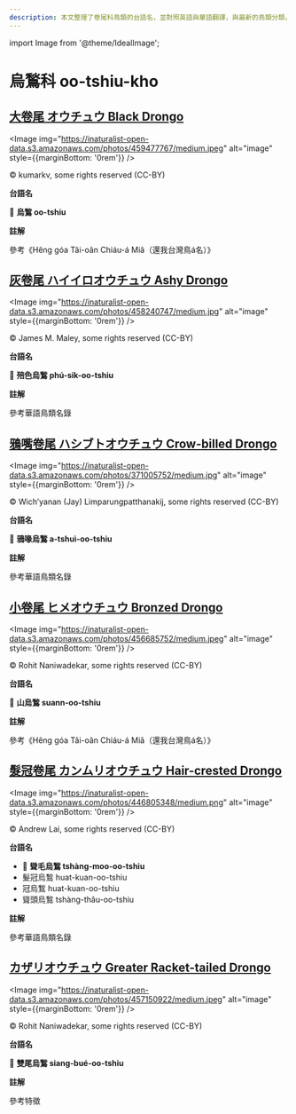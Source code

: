 ```yaml
---
description: 本文整理了卷尾科鳥類的台語名，並對照英語與華語翻譯，與最新的鳥類分類，期待能夠供未來的台語鳥類圖鑑當作參考
---
```


import Image from '@theme/IdealImage';

# 烏鶖科 oo-tshiu-kho

## [大卷尾 オウチュウ Black Drongo](https://ebird.org/species/bladro1)

<Image img="https://inaturalist-open-data.s3.amazonaws.com/photos/459477767/medium.jpeg" alt="image" style={{marginBottom: '0rem'}} />

<div className="image-caption">
© kumarkv, some rights reserved (CC-BY)
</div>

**台語名**

🎯 **烏鶖 oo-tshiu**

**註解**

參考《Hêng góa Tâi-oân Chiáu-á Miâ（還我台灣鳥á名）》


## [灰卷尾 ハイイロオウチュウ Ashy Drongo](https://ebird.org/species/ashdro1)

<Image img="https://inaturalist-open-data.s3.amazonaws.com/photos/458240747/medium.jpg" alt="image" style={{marginBottom: '0rem'}} />

<div className="image-caption">
© James M. Maley, some rights reserved (CC-BY)
</div>

**台語名**

🎯 **殕色烏鶖 phú-sik-oo-tshiu**


**註解**

參考華語鳥類名錄

## [鴉嘴卷尾 ハシブトオウチュウ Crow-billed Drongo](https://ebird.org/species/crbdro1)

<Image img="https://inaturalist-open-data.s3.amazonaws.com/photos/371005752/medium.jpg" alt="image" style={{marginBottom: '0rem'}} />

<div className="image-caption">
© Wich’yanan (Jay) Limparungpatthanakij, some rights reserved (CC-BY)
</div>

**台語名**

🎯 **鴉喙烏鶖 a-tshuì-oo-tshiu**

**註解**

參考華語鳥類名錄

## [小卷尾 ヒメオウチュウ Bronzed Drongo](https://ebird.org/species/brodro1)

<Image img="https://inaturalist-open-data.s3.amazonaws.com/photos/456685752/medium.jpeg" alt="image" style={{marginBottom: '0rem'}} />

<div className="image-caption">
© Rohit Naniwadekar, some rights reserved (CC-BY)
</div>

**台語名**

🎯 **山烏鶖 suann-oo-tshiu**

**註解**

參考《Hêng góa Tâi-oân Chiáu-á Miâ（還我台灣鳥á名）》


## [髮冠卷尾 カンムリオウチュウ Hair-crested Drongo](https://ebird.org/species/hacdro1)

<Image img="https://inaturalist-open-data.s3.amazonaws.com/photos/446805348/medium.png" alt="image" style={{marginBottom: '0rem'}} />

<div className="image-caption">
© Andrew Lai, some rights reserved (CC-BY)
</div>

**台語名**

- 🎯 **聳毛烏鶖 tshàng-moo-oo-tshiu**
- 髮冠烏鶖 huat-kuan-oo-tshiu
- 冠烏鶖 huat-kuan-oo-tshiu
- 聳頭烏鶖 tshàng-thâu-oo-tshiu

**註解**

參考華語鳥類名錄

## [カザリオウチュウ Greater Racket-tailed Drongo](https://ebird.org/species/grtdro1)

<Image img="https://inaturalist-open-data.s3.amazonaws.com/photos/457150922/medium.jpeg" alt="image" style={{marginBottom: '0rem'}} />

<div className="image-caption">
© Rohit Naniwadekar, some rights reserved (CC-BY)
</div>

**台語名**

🎯 **雙尾烏鶖 siang-bué-oo-tshiu**

**註解**

參考特徵
